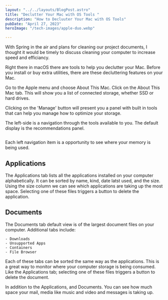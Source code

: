 ```yaml
---
layout: "../../layouts/BlogPost.astro"
title: "Declutter Your Mac with OS Tools "
description: "How to Decluuter Your Mac with OS Tools"
pubDate: "April 27, 2023"
heroImage: "/tech-images/apple-duo.webp"

---
```


With Spring in the air and plans for cleaning our project documents, I thought it would be timely to discuss cleaning your computer to increase speed and efficiancy. 

Right there in macOS there are tools to help you declutter your Mac. Before you install or buy extra utilities, there are these decluttering features on your Mac.

Go to the Apple menu and choose <span class='ital'>About This Mac</span>. Click on the About This Mac tab. This will show you a list of connected storage, whether SSD or hard drives.
<img src='../../tech-images/mac-storage-overview.png' alt=''>

Clicking on the '<span class='ital'>Manage</span>' button will present you a panel with built in tools that can help you manage how to optimize your storage.

The left-side is a navigation through the tools available to you. The default display is the <span class='ital'>recommendations panel</span>.

<img src='../../tech-images/mac-manage.png' alt=''>

Each left navigation item is a opportunity to see where your memory is being used. 

## Applications
The Applications tab lists all the applications installed on your computer alphabetically. It can be sorted by name, kind, date latst used, and the size. Using the size column we can see which applications are taking up the most space. 
Selecting one of these files triggers a button to delete the application.

## Documents
The Documents tab default view is of the largest document files on your computer. Additional tabs include:
   
    - Downloads
    - Unsupported Apps
    - Containers
    - File Browser

Each of these tabs can be sorted the same way as the applications. This is a great way to monitor where your computer storage is being consumed. Like the Applications tab; selecting one of these files triggers a button to delete the document.

In addition to the Applications, and Documents. You can see how much space your mail, media like music and video and messages is taking up. 